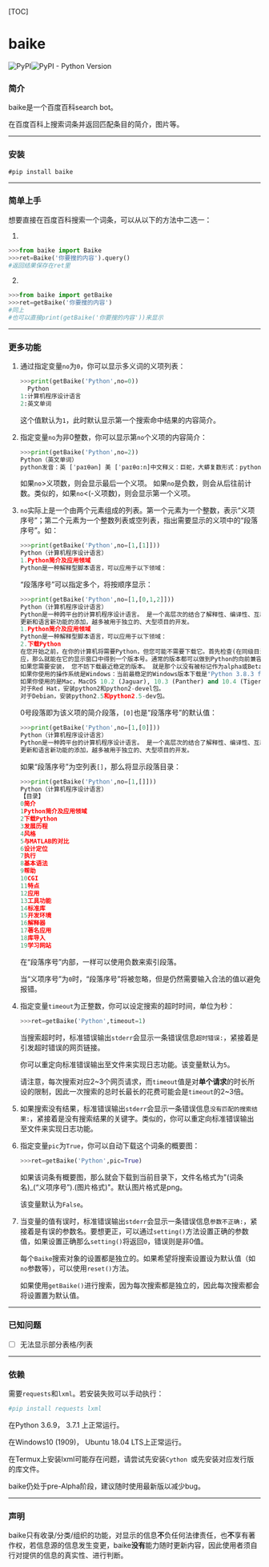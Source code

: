 [TOC]

# baike

![PyPI](https://img.shields.io/pypi/v/baike?style=plastic)![PyPI - Python Version](https://img.shields.io/pypi/pyversions/baike?style=plastic)

### 简介

baike是一个百度百科search bot。

在百度百科上搜索词条并返回匹配条目的简介，图片等。

------

### 安装

```shell
#pip install baike
```

------

### 简单上手

想要直接在百度百科搜索一个词条，可以从以下的方法中二选一：

1.

```python
>>>from baike import Baike
>>>ret=Baike('你要搜的内容').query()
#返回结果保存在ret里
```

2.

```python
>>>from baike import getBaike
>>>ret=getBaike('你要搜的内容')
#同上
#也可以直接print(getBaike('你要搜的内容'))来显示
```
------

### 更多功能

1. 通过指定变量`no`为`0`，你可以显示多义词的义项列表：

   ```python
   >>>print(getBaike('Python',no=0))
     Python
   1:计算机程序设计语言
   2:英文单词
   ```
   这个值默认为`1`，此时默认显示第一个搜索命中结果的内容简介。
   
2. 指定变量`no`为非0整数，你可以显示第`no`个义项的内容简介：
   
   ```Python
   >>>print(getBaike('Python',no=2))
   Python（英文单词）
   python发音：英 [ˈpaɪθən] 美 [ˈpaɪθɑ:n]中文释义：巨蛇，大蟒复数形式：pythons
   ```
   如果`no`>义项数，则会显示最后一个义项。
   如果`no`是负数，则会从后往前计数。类似的，如果`no`<(-义项数)，则会显示第一个义项。
   
3. `no`实际上是一个由两个元素组成的列表。第一个元素为一个整数，表示“义项序号”；第二个元素为一个整数列表或空列表，指出需要显示的义项中的“段落序号”。如：

   ```Python
   >>>print(getBaike('Python',no=[1,[1]]))
   Python（计算机程序设计语言）
   1.Python简介及应用领域
   Python是一种解释型脚本语言，可以应用于以下领域：
   ```

   “段落序号”可以指定多个，将按顺序显示：

   ```Python
   >>>print(getBaike('Python',no=[1,[0,1,2]]))
   Python（计算机程序设计语言）
   Python是一种跨平台的计算机程序设计语言。 是一个高层次的结合了解释性、编译性、互动性和面向对象的脚本语言。最初被设计用于编写自动化脚本(shell)，随着版本的不断
   更新和语言新功能的添加，越多被用于独立的、大型项目的开发。
   1.Python简介及应用领域
   Python是一种解释型脚本语言，可以应用于以下领域：
   2.下载Python
   在您开始之前，在你的计算机将需要Python，但您可能不需要下载它。首先检查(在同级目录下在命令行窗口输入python)有没有安装Python。如果你看到了一个Python解释器的响
   应，那么就能在它的显示窗口中得到一个版本号。通常的版本都可以做到Python的向前兼容。
   如果您需要安装， 您不妨下载最近稳定的版本。 就是那个以没有被标记作为alpha或Beta发行的最高的版本。目前最稳定的版本是Python3.0以上
   如果你使用的操作系统是Windows：当前最稳定的Windows版本下载是"Python 3.8.3 for Windows"
   如果你使用的是Mac，MacOS 10.2 (Jaguar), 10.3 (Panther) and 10.4 (Tiger)已经集成安装了Python，但是你大概需要安装最近通用的构架(build)。
   对于Red Hat，安装python2和python2-devel包。
   对于Debian，安装python2.5和python2.5-dev包。
   ```

   0号段落即为该义项的简介段落，`[0]`也是“段落序号”的默认值：

   ```python
   >>>print(getBaike('Python',no=[1,[0]]))
   Python（计算机程序设计语言）
   Python是一种跨平台的计算机程序设计语言。 是一个高层次的结合了解释性、编译性、互动性和面向对象的脚本语言。最初被设计用于编写自动化脚本(shell)，随着版本的不断
   更新和语言新功能的添加，越多被用于独立的、大型项目的开发。
   ```

   如果“段落序号”为空列表`[]`，那么将显示段落目录：

   ```Python
   >>>print(getBaike('Python',no=[1,[]]))
   Python（计算机程序设计语言）
   【目录】
   0简介
   1Python简介及应用领域
   2下载Python
   3发展历程
   4风格
   5与MATLAB的对比
   6设计定位
   7执行
   8基本语法
   9帮助
   10CGI
   11特点
   12应用
   13工具功能
   14标准库
   15开发环境
   16解释器
   17著名应用
   18库导入
   19学习网站
   ```

   在“段落序号”内部，一样可以使用负数来索引段落。

   当“义项序号”为`0`时，“段落序号”将被忽略，但是仍然需要输入合法的值以避免报错。

4. 指定变量`timeout`为正整数，你可以设定搜索的超时时间，单位为秒：

   ```Python
   >>>ret=getBaike('Python',timeout=1)
   ```
   当搜索超时时，标准错误输出`stderr`会显示一条错误信息`超时错误:`，紧接着是引发超时错误的网页链接。

   你可以重定向标准错误输出至文件来实现日志功能。该变量默认为`5`。

   请注意，每次搜索对应2\~3个网页请求，而`timeout`值是对**单个请求**的时长所设的限制，因此一次搜索的总时长最长的花费可能会是`timeout`的2\~3倍。

5. 如果搜索没有结果，标准错误输出`stderr`会显示一条错误信息`没有匹配的搜索结果:`，紧接着是没有搜索结果的关键字。类似的，你可以重定向标准错误输出至文件来实现日志功能。

6. 指定变量`pic`为`True`，你可以自动下载这个词条的概要图：

   ```Python
   >>>ret=getBaike('Python',pic=True)
   ```

   如果该词条有概要图，那么就会下载到当前目录下，文件名格式为"(词条名)_(“义项序号”).(图片格式)"。默认图片格式是png。

   该变量默认为`False`。

7. 当变量的值有误时，标准错误输出`stderr`会显示一条错误信息`参数不正确:`，紧接着是有误的参数名。要想更正，可以通过`setting()`方法设置正确的参数值，如果设置正确那么`setting()`将返回`0`，错误则是非0值。

   每个`Baike`搜索对象的设置都是独立的。如果希望将搜索设置设为默认值（如`no`参数等），可以使用`reset()`方法。
   
   如果使用`getBaike()`进行搜索，因为每次搜索都是独立的，因此每次搜索都会将设置置为默认值。

------

### 已知问题

- [ ] 无法显示部分表格/列表

------

### 依赖

需要`requests`和`lxml`。若安装失败可以手动执行：

```bash
#pip install requests lxml
```

在Python 3.6.9， 3.7.1 上正常运行。

在Windows10 (1909)， Ubuntu 18.04 LTS上正常运行。

在Termux上安装lxml可能存在问题，请尝试先安装`Cython `或先安装对应发行版的库文件。

baike仍处于pre-Alpha阶段，建议随时使用最新版以减少bug。

------

### 声明

baike只有收录/分类/组织的功能，对显示的信息**不**负任何法律责任，也**不**享有著作权，若信息源的信息发生变更，baike**没有**能力随时更新内容，因此使用者须自行对提供的信息的真实性、进行判断。	